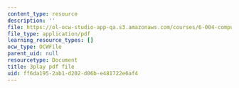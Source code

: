 ```yaml
---
content_type: resource
description: ''
file: https://ol-ocw-studio-app-qa.s3.amazonaws.com/courses/6-004-computation-structures-spring-2017/ff6da1952ab1d202d06be481722e6af4_v-5w8ZDIa4w.pdf
file_type: application/pdf
learning_resource_types: []
ocw_type: OCWFile
parent_uid: null
resourcetype: Document
title: 3play pdf file
uid: ff6da195-2ab1-d202-d06b-e481722e6af4
---
```

